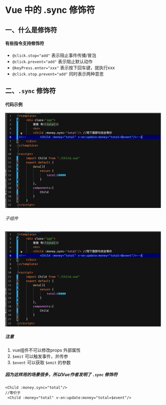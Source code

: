 # Vue 中的 .sync 修饰符
## 一、什么是修饰符
#### 有些指令支持修饰符
* `@click.stop="add"` 表示阻止事件传播/冒泡
* `@click.prevent="add"` 表示阻止默认动作
* `@keyPress.enter="xxx"` 表示按下回车键，就执行xxx
* `@click.stop.prevent="add"` 同时表示两种意思
  
## 二、`.sync` 修饰符
#### 代码示例
![img](./19-1.png)
###### 子组件
![img](./19-2.png)

##### 注意
1. vue组件不可以修改props 外部属性
2. `$emit` 可以触发事件，并传参
3. `$event` 可以获取 `$emit` 的参数
##### 因为这样用的场景很多，所以Vue作者发明了 `.sync` 修饰符
```vue
<Child :money.sync="total"/> 
//等价于
 <Child :money="total" v-on:update:money="total=$event"/>
```
